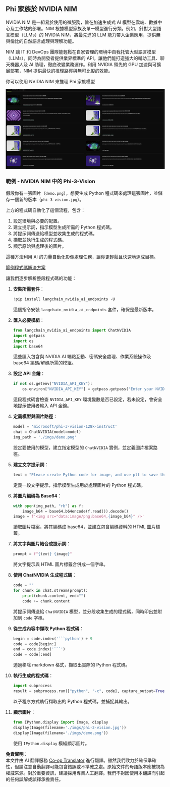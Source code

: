 <!--
CO_OP_TRANSLATOR_METADATA:
{
  "original_hash": "7b08e277df2a9307f861ae54bc30c772",
  "translation_date": "2025-07-16T19:34:07+00:00",
  "source_file": "md/01.Introduction/02/06.NVIDIA.md",
  "language_code": "hk"
}
-->
## Phi 家族於 NVIDIA NIM

NVIDIA NIM 是一組易於使用的微服務，旨在加速生成式 AI 模型在雲端、數據中心及工作站的部署。NIM 根據模型家族及單一模型進行分類。例如，針對大型語言模型（LLMs）的 NVIDIA NIM，將最先進的 LLM 能力帶入企業應用，提供無與倫比的自然語言處理與理解功能。

NIM 讓 IT 和 DevOps 團隊能輕鬆在自家管理的環境中自我托管大型語言模型（LLMs），同時為開發者提供業界標準的 API，讓他們能打造強大的輔助工具、聊天機器人及 AI 助理，徹底改變業務運作。利用 NVIDIA 領先的 GPU 加速與可擴展部署，NIM 提供最快的推理路徑與無可比擬的效能。

你可以使用 NVIDIA NIM 來推理 Phi 家族模型

![nim](../../../../../translated_images/Phi-NIM.09bebb743387ee4a5028d7d4f8fed55e619711b26c8937526b43a2af980f7dcf.hk.png)

### **範例 - NVIDIA NIM 中的 Phi-3-Vision**

假設你有一張圖片（`demo.png`），想要生成 Python 程式碼來處理這張圖片，並儲存一個新的版本（`phi-3-vision.jpg`）。

上方的程式碼自動化了這個流程，包含：

1. 設定環境與必要的配置。
2. 建立提示詞，指示模型生成所需的 Python 程式碼。
3. 將提示詞傳送給模型並收集生成的程式碼。
4. 擷取並執行生成的程式碼。
5. 顯示原始與處理後的圖片。

這種方法利用 AI 的力量自動化影像處理任務，讓你更輕鬆且快速地達成目標。

[範例程式碼解決方案](../../../../../code/06.E2E/E2E_Nvidia_NIM_Phi3_Vision.ipynb)

讓我們逐步解析整段程式碼的功能：

1. **安裝所需套件**：
    ```python
    !pip install langchain_nvidia_ai_endpoints -U
    ```
    這個指令安裝 `langchain_nvidia_ai_endpoints` 套件，確保是最新版本。

2. **匯入必要模組**：
    ```python
    from langchain_nvidia_ai_endpoints import ChatNVIDIA
    import getpass
    import os
    import base64
    ```
    這些匯入包含與 NVIDIA AI 端點互動、密碼安全處理、作業系統操作及 base64 編碼/解碼所需的模組。

3. **設定 API 金鑰**：
    ```python
    if not os.getenv("NVIDIA_API_KEY"):
        os.environ["NVIDIA_API_KEY"] = getpass.getpass("Enter your NVIDIA API key: ")
    ```
    這段程式碼會檢查 `NVIDIA_API_KEY` 環境變數是否已設定，若未設定，會安全地提示使用者輸入 API 金鑰。

4. **定義模型與圖片路徑**：
    ```python
    model = 'microsoft/phi-3-vision-128k-instruct'
    chat = ChatNVIDIA(model=model)
    img_path = './imgs/demo.png'
    ```
    設定要使用的模型，建立指定模型的 `ChatNVIDIA` 實例，並定義圖片檔案路徑。

5. **建立文字提示詞**：
    ```python
    text = "Please create Python code for image, and use plt to save the new picture under imgs/ and name it phi-3-vision.jpg."
    ```
    定義一段文字提示，指示模型生成用於處理圖片的 Python 程式碼。

6. **將圖片編碼為 Base64**：
    ```python
    with open(img_path, "rb") as f:
        image_b64 = base64.b64encode(f.read()).decode()
    image = f'<img src="data:image/png;base64,{image_b64}" />'
    ```
    讀取圖片檔案，將其編碼成 base64，並建立包含編碼資料的 HTML 圖片標籤。

7. **將文字與圖片結合成提示詞**：
    ```python
    prompt = f"{text} {image}"
    ```
    將文字提示與 HTML 圖片標籤合併成一個字串。

8. **使用 ChatNVIDIA 生成程式碼**：
    ```python
    code = ""
    for chunk in chat.stream(prompt):
        print(chunk.content, end="")
        code += chunk.content
    ```
    將提示詞傳送給 `ChatNVIDIA` 模型，並分段收集生成的程式碼，同時印出並附加到 `code` 字串。

9. **從生成內容中擷取 Python 程式碼**：
    ```python
    begin = code.index('```python') + 9
    code = code[begin:]
    end = code.index('```')
    code = code[:end]
    ```
    透過移除 markdown 格式，擷取出實際的 Python 程式碼。

10. **執行生成的程式碼**：
    ```python
    import subprocess
    result = subprocess.run(["python", "-c", code], capture_output=True)
    ```
    以子程序方式執行擷取出的 Python 程式碼，並捕捉其輸出。

11. **顯示圖片**：
    ```python
    from IPython.display import Image, display
    display(Image(filename='./imgs/phi-3-vision.jpg'))
    display(Image(filename='./imgs/demo.png'))
    ```
    使用 `IPython.display` 模組顯示圖片。

**免責聲明**：  
本文件由 AI 翻譯服務 [Co-op Translator](https://github.com/Azure/co-op-translator) 進行翻譯。雖然我們致力於確保準確性，但請注意自動翻譯可能包含錯誤或不準確之處。原始文件的母語版本應被視為權威來源。對於重要資訊，建議採用專業人工翻譯。我們不對因使用本翻譯而引起的任何誤解或誤釋承擔責任。